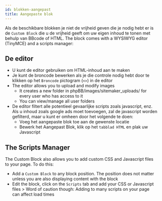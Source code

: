 ```yaml
---
id: blokken-aangepast
title: Aangepaste blok
---
```


Als de beschikbare blokken je niet de vrijheid geven die je nodig hebt er is de `Custom Block` die u de vrijheid geeft om uw eigen inhoud te tonen met behulp van BBcode of HTML. The block comes with a WYSIWYG editor (TinyMCE) and a scripts manager:

## De editor

- U kunt de editor gebruiken om HTML-inhoud aan te maken
- Je kunt de broncode bewerken als je die controle nodig hebt door te klikken op het `Broncode` pictogram (`<>`) in de editor
- The editor allows you to upload and modify images 
    - It creates a new folder in phpBB/images/sitemaker_uploads/ for every user who has access to it
    - You can view/manage all user folders
- De editor filtert alle potentieel gevaarlijke scripts zoals javascript, enz. Als u inhoud zoals google ads moet toevoegen, zal de javascript worden gefilterd, maar u kunt er omheen door het volgende te doen: 
    - Voeg het aangepaste blok toe aan de gewenste locatie
    - Bewerk het Aangepast Blok, klik op het `tabblad HTML` en plak uw Javascript

## The Scripts Manager

The Custom Block also allows you to add custom CSS and Javascript files to your page. To do this:

- Add a `Custom Block` to any block position. The position does not matter unless you are also displaying content with the block
- Edit the block, click on the `Scripts` tab and add your CSS or Javascript files > Word of caution though: Adding to many scripts on your page can affect load times